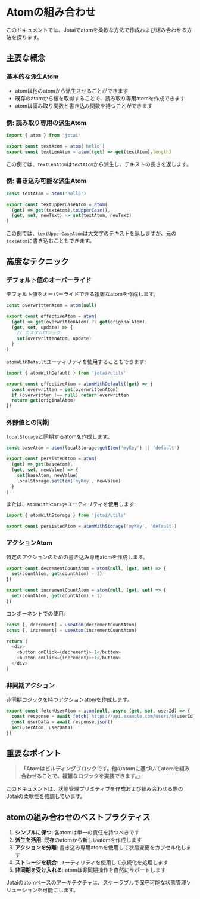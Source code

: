 # Atomの組み合わせ

このドキュメントでは、Jotaiでatomを柔軟な方法で作成および組み合わせる方法を探ります。

## 主要な概念

### 基本的な派生Atom

- atomは他のatomから派生させることができます
- 既存のatomから値を取得することで、読み取り専用atomを作成できます
- atomは読み取り関数と書き込み関数を持つことができます

### 例: 読み取り専用の派生Atom

```javascript
import { atom } from 'jotai'

export const textAtom = atom('hello')
export const textLenAtom = atom((get) => get(textAtom).length)
```

この例では、`textLenAtom`は`textAtom`から派生し、テキストの長さを返します。

### 例: 書き込み可能な派生Atom

```javascript
const textAtom = atom('hello')

export const textUpperCaseAtom = atom(
  (get) => get(textAtom).toUpperCase(),
  (get, set, newText) => set(textAtom, newText)
)
```

この例では、`textUpperCaseAtom`は大文字のテキストを返しますが、元の`textAtom`に書き込むこともできます。

## 高度なテクニック

### デフォルト値のオーバーライド

デフォルト値をオーバーライドできる複雑なatomを作成します。

```javascript
const overwrittenAtom = atom(null)

export const effectiveAtom = atom(
  (get) => get(overwrittenAtom) ?? get(originalAtom),
  (get, set, update) => {
    // カスタムロジック
    set(overwrittenAtom, update)
  }
)
```

`atomWithDefault`ユーティリティを使用することもできます:

```javascript
import { atomWithDefault } from 'jotai/utils'

export const effectiveAtom = atomWithDefault((get) => {
  const overwritten = get(overwrittenAtom)
  if (overwritten !== null) return overwritten
  return get(originalAtom)
})
```

### 外部値との同期

`localStorage`と同期するatomを作成します。

```javascript
const baseAtom = atom(localStorage.getItem('myKey') || 'default')

export const persistedAtom = atom(
  (get) => get(baseAtom),
  (get, set, newValue) => {
    set(baseAtom, newValue)
    localStorage.setItem('myKey', newValue)
  }
)
```

または、`atomWithStorage`ユーティリティを使用します:

```javascript
import { atomWithStorage } from 'jotai/utils'

export const persistedAtom = atomWithStorage('myKey', 'default')
```

### アクションAtom

特定のアクションのための書き込み専用atomを作成します。

```javascript
export const decrementCountAtom = atom(null, (get, set) => {
  set(countAtom, get(countAtom) - 1)
})

export const incrementCountAtom = atom(null, (get, set) => {
  set(countAtom, get(countAtom) + 1)
})
```

コンポーネントでの使用:

```javascript
const [, decrement] = useAtom(decrementCountAtom)
const [, increment] = useAtom(incrementCountAtom)

return (
  <div>
    <button onClick={decrement}>-1</button>
    <button onClick={increment}>+1</button>
  </div>
)
```

### 非同期アクション

非同期ロジックを持つアクションatomを作成します。

```javascript
export const fetchUserAtom = atom(null, async (get, set, userId) => {
  const response = await fetch(`https://api.example.com/users/${userId}`)
  const userData = await response.json()
  set(userAtom, userData)
})
```

## 重要なポイント

> **「Atomはビルディングブロックです。他のatomに基づいてatomを組み合わせることで、複雑なロジックを実装できます。」**

このドキュメントは、状態管理プリミティブを作成および組み合わせる際のJotaiの柔軟性を強調しています。

## atomの組み合わせのベストプラクティス

1. **シンプルに保つ**: 各atomは単一の責任を持つべきです
2. **派生を活用**: 既存のatomから新しいatomを作成します
3. **アクションを分離**: 書き込み専用atomを使用して状態変更をカプセル化します
4. **ストレージを統合**: ユーティリティを使用して永続化を処理します
5. **非同期を受け入れる**: atomは非同期操作を自然にサポートします

Jotaiのatomベースのアーキテクチャは、スケーラブルで保守可能な状態管理ソリューションを可能にします。
